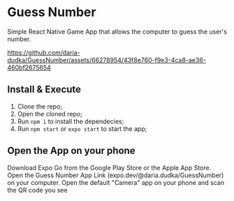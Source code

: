 # Guess Number
Simple React Native Game App that allows the computer to guess the user's number.

https://github.com/daria-dudka/GuessNumber/assets/66278954/43f8e760-f9e3-4ca8-ae36-460bf2675654

## Install & Execute

1. Clone the repo;
2. Open the cloned repo;
3. Run `npm i` to install the dependecies;
4. Run `npm start` or `expo start` to start the app;

## Open the App on your phone

Download Expo Go from the Google Play Store or the Apple App Store. Open the Guess Number App Link (expo.dev/@daria.dudka/GuessNumber) on your computer. Open the default "Camera" app on your phone and scan the QR code you see

